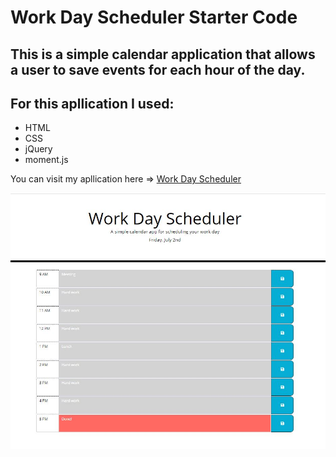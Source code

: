 # Work Day Scheduler Starter Code

## This is a simple calendar application that allows a user to save events for each hour of the day. 

## For this apllication I used:
- HTML 
- CSS
- jQuery
- moment.js


You can visit my apllication here => <a href=https://smolyakova30.github.io/workDayScheduler/ here link> Work Day Scheduler</a>

![Alt text](assets/images/scheduler.JPG "Optional Title") 